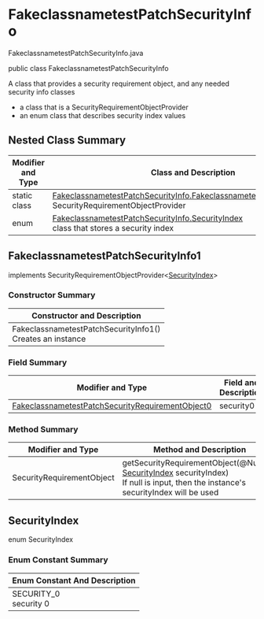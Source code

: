 # FakeclassnametestPatchSecurityInfo
FakeclassnametestPatchSecurityInfo.java

public class FakeclassnametestPatchSecurityInfo

A class that provides a security requirement object, and any needed security info classes
- a class that is a SecurityRequirementObjectProvider
- an enum class that describes security index values

## Nested Class Summary
| Modifier and Type | Class and Description |
| ----------------- | --------------------- |
| static class | [FakeclassnametestPatchSecurityInfo.FakeclassnametestPatchSecurityInfo1](#fakeclassnametestpatchsecurityinfo1)<br>SecurityRequirementObjectProvider
| enum | [FakeclassnametestPatchSecurityInfo.SecurityIndex](#securityindex)<br>class that stores a security index |

## FakeclassnametestPatchSecurityInfo1
implements SecurityRequirementObjectProvider<[SecurityIndex](#securityindex)>

### Constructor Summary
| Constructor and Description |
| --------------------------- |
| FakeclassnametestPatchSecurityInfo1()<br>Creates an instance |

### Field Summary
| Modifier and Type | Field and Description |
| ----------------- | --------------------- |
| [FakeclassnametestPatchSecurityRequirementObject0](../../../paths/fakeclassnametest/patch/security/FakeclassnametestPatchSecurityRequirementObject0.md) | security0 |

### Method Summary
| Modifier and Type | Method and Description |
| ----------------- | ---------------------- |
| SecurityRequirementObject | getSecurityRequirementObject(@Nullable [SecurityIndex](#securityindex) securityIndex)<br>If null is input, then the instance's securityIndex will be used |

## SecurityIndex
enum SecurityIndex<br>

### Enum Constant Summary
| Enum Constant And Description |
| ----------------------------- |
| SECURITY_0<br>security 0 |
